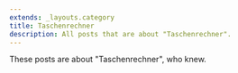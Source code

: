 ```yaml
---
extends: _layouts.category
title: Taschenrechner
description: All posts that are about "Taschenrechner".
---
```

          
These posts are about "Taschenrechner", who knew.
          